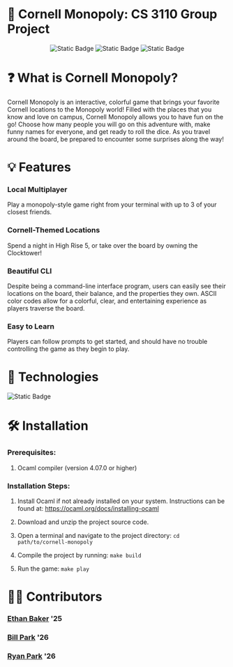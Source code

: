 # 🎲 Cornell Monopoly: CS 3110 Group Project



<div align="center">

![Static Badge](https://img.shields.io/badge/Ethan_Baker-eeb73-green)
![Static Badge](https://img.shields.io/badge/Bill_Park-cp638-orange?link=https%3A%2F%2Fgithub.com%2Fethbak)
![Static Badge](https://img.shields.io/badge/Ryan_Park-ryp3-blue?link=https%3A%2F%2Flinkedin.com%2Fin%2Fethbak)

</div>

# ❓ What is Cornell Monopoly?

Cornell Monopoly is an interactive, colorful game that brings your favorite Cornell locations to the Monopoly world! Filled with the places that you know and love on campus, Cornell Monopoly allows you to have fun on the go! Choose how many people you will go on this adventure with, make funny names for everyone, and get ready to roll the dice. As you travel around the board, be prepared to encounter some surprises along the way!

# 💡 Features
### Local Multiplayer
Play a monopoly-style game right from your terminal with up to 3 of your closest friends. 
### Cornell-Themed Locations
Spend a night in High Rise 5, or take over the board by owning the Clocktower!
### Beautiful CLI
Despite being a command-line interface program, users can easily see their locations on the board, their balance, and the properties they own. ASCII color codes allow for a colorful, clear, and entertaining experience as players traverse the board.
### Easy to Learn
Players can follow prompts to get started, and should have no trouble controlling the game as they begin to play.

# 📀 Technologies
![Static Badge](https://img.shields.io/badge/OCAML-orange?style=for-the-badge)

# 🛠️ Installation
### Prerequisites:
 1.  Ocaml compiler (version 4.07.0 or higher)

### Installation Steps:
 1. Install Ocaml if not already installed on your system. Instructions can be found at: https://ocaml.org/docs/installing-ocaml

 2. Download and unzip the project source code.

 3. Open a terminal and navigate to the project directory: ```cd path/to/cornell-monopoly```

 3. Compile the project by running: ```make build```

 4. Run the game: ```make play```

# 👨‍💻 Contributors

### [Ethan Baker](mailto:eeb73@cornell.edu) '25
### [Bill Park](mailto:cp638@cornell.edu) '26
### [Ryan Park](mailto:ryp3@cornell.edu) '26
